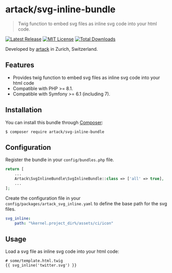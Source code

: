 artack/svg-inline-bundle
============

> Twig function to embed svg files as inline svg code into your html code.


[![Latest Release](https://img.shields.io/packagist/v/artack/svg-inline-bundle.svg)](https://packagist.org/packages/artack/svg-inline-bundle)
[![MIT License](https://img.shields.io/packagist/l/artack/svg-inline-bundle.svg)](http://opensource.org/licenses/MIT)
[![Total Downloads](https://img.shields.io/packagist/dt/artack/svg-inline-bundle.svg)](https://packagist.org/packages/artack/svg-inline-bundle)

Developed by [artack](https://www.artack.ch) in Zurich, Switzerland.


Features
--------

- Provides twig function to embed svg files as inline svg code into your html code
- Compatible with PHP >= 8.1.
- Compatible with Symfony >= 6.1 (including 7).

Installation
------------
You can install this bundle through [Composer](https://getcomposer.org):

```shell
$ composer require artack/svg-inline-bundle
```

Configuration
-----
Register the bundle in your `config/bundles.php` file.
```php
return [
    ...
    Artack\SvgInlineBundle\SvgInlineBundle::class => ['all' => true],
    ...
];
```

Create the configuration file in your `config/packages/artack_svg_inline.yaml` to define the base path for the svg files.

```yaml
svg_inline:
    path: "%kernel.project_dir%/assets/ci/icon"
```

Usage
-----
Load a svg file as inline svg code into your html code:

```twig
# some/template.html.twig
{{ svg_inline('twitter.svg') }}
```
